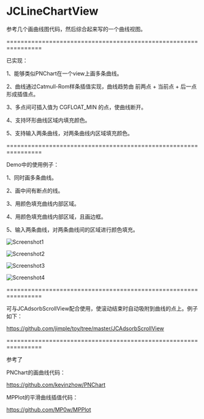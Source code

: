 JCLineChartView
===============

参考几个画曲线图代码，然后综合起来写的一个曲线视图。


================================================================

已实现：

1、能够类似PNChart在一个view上画多条曲线。

2、曲线通过Catmull-Rom样条插值实现，曲线趋势由  前两点 + 当前点 + 后一点  形成插值点。

3、多点间可插入值为 CGFLOAT_MIN 的点，使曲线断开。

4、支持环形曲线区域内填充颜色。

5、支持输入两条曲线，对两条曲线内区域填充颜色。


================================================================


Demo中的使用例子：

1、同时画多条曲线。

2、画中间有断点的线。

3、用颜色填充曲线内部区域。

4、用颜色填充曲线内部区域，且画边框。

5、输入两条曲线，对两条曲线间的区域进行颜色填充。



![Screenshot1](http://ww2.sinaimg.cn/bmiddle/9defab8bgw1em9eu4rvd9j20hs0wswfi.jpg "Screenshot1") 

![Screenshot2](http://ww3.sinaimg.cn/bmiddle/9defab8bgw1em9eu5k4chj20hs0wst9l.jpg "Screenshot2") 

![Screenshot3](http://ww2.sinaimg.cn/bmiddle/9defab8bgw1em9eu6dkcsj20hs0wswfb.jpg "Screenshot3") 

![Screenshot4](http://ww4.sinaimg.cn/bmiddle/9defab8bgw1em9eu78zjhj20hs0wsdgt.jpg "Screenshot4") 




================================================================

可与JCAdsorbScrollView配合使用，使滚动结束时自动吸附到曲线的点上。例子如下：

https://github.com/jimple/toy/tree/master/JCAdsorbScrollView 





================================================================

参考了

PNChart的画曲线代码：

https://github.com/kevinzhow/PNChart



MPPlot的平滑曲线插值代码：

https://github.com/MP0w/MPPlot






